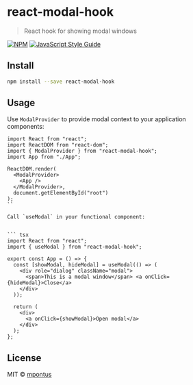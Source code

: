 # react-modal-hook

> React hook for showing modal windows

[![NPM](https://img.shields.io/npm/v/react-modal-hook.svg)](https://www.npmjs.com/package/react-modal-hook) [![JavaScript Style Guide](https://img.shields.io/badge/code_style-standard-brightgreen.svg)](https://standardjs.com)

## Install

```bash
npm install --save react-modal-hook
```

## Usage

Use `ModalProvider` to provide modal context to your application components:

```tsx
import React from "react";
import ReactDOM from "react-dom";
import { ModalProvider } from "react-modal-hook";
import App from "./App";

ReactDOM.render(
  <ModalProvider>
    <App />
  </ModalProvider>,
  document.getElementById("root")
);
``

Call `useModal` in your functional component:


``` tsx
import React from "react";
import { useModal } from "react-modal-hook";

export const App = () => {
  const [showModal, hideModal] = useModal(() => (
    <div role="dialog" className="modal">
      <span>This is a modal window</span> <a onClick={hideModal}>Close</a>
    </div>
  ));

  return (
    <div>
      <a onClick={showModal}>Open modal</a>
    </div>
  );
};
```

## License

MIT © [mpontus](https://github.com/mpontus)
